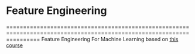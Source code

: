 # Feature Engineering
======================================================================================================================
Feature Engineering For Machine Learning based on [this course](https://www.udemy.com/feature-engineering-for-machine-learning/learn/v4/content)

